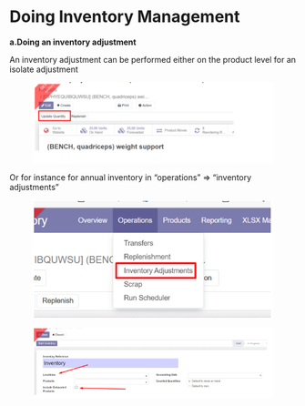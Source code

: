 # Doing Inventory Management

**a.Doing an inventory adjustment**

An inventory adjustment can be performed either on the product level for an isolate adjustment

<figure><img src="../../../.gitbook/assets/image (4).png" alt=""><figcaption></figcaption></figure>

Or for instance for annual inventory in “operations” => “inventory adjustments”

<figure><img src="../../../.gitbook/assets/image (5).png" alt=""><figcaption></figcaption></figure>

<figure><img src="../../../.gitbook/assets/image (6).png" alt=""><figcaption></figcaption></figure>
